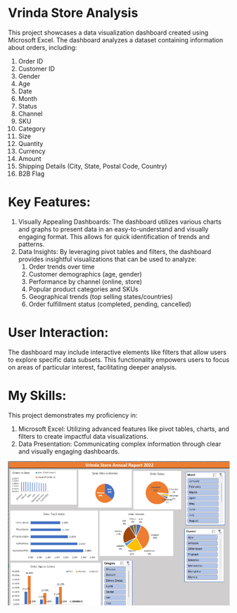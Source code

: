 # Vrinda Store Analysis
This project showcases a data visualization dashboard created using Microsoft Excel. 
The dashboard analyzes a dataset containing information about orders, including:

1) Order ID
2) Customer ID
3) Gender
4) Age
5) Date
6) Month
7) Status
8) Channel
9) SKU
10) Category
11) Size
12) Quantity
13) Currency
14) Amount
15) Shipping Details (City, State, Postal Code, Country)
16) B2B Flag 

# Key Features:

1) Visually Appealing Dashboards: The dashboard utilizes various charts and graphs to present data in an easy-to-understand and visually engaging format. This allows for quick identification of trends and patterns.
2) Data Insights: By leveraging pivot tables and filters, the dashboard provides insightful visualizations that can be used to analyze:
    1) Order trends over time
    2) Customer demographics (age, gender)
    3) Performance by channel (online, store)
    4) Popular product categories and SKUs
    5) Geographical trends (top selling states/countries)
    6) Order fulfillment status (completed, pending, cancelled)

# User Interaction:
The dashboard may include interactive elements like filters that allow users to explore specific data subsets. This functionality empowers users to focus on areas of particular interest, facilitating deeper analysis.


# My Skills:
This project demonstrates my proficiency in:
  1) Microsoft Excel: Utilizing advanced features like pivot tables, charts, and filters to create impactful data visualizations.
  2) Data Presentation: Communicating complex information through clear and visually engaging dashboards.

![Project outcome ](https://github.com/SanketGanorkar/Vrinda_Store/blob/main/Vrinda%20sales.png)
